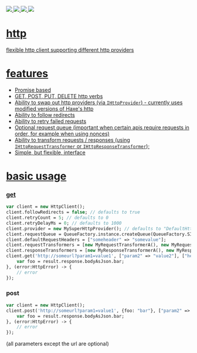 <a href="https://github.com/core-haxe/http/actions/workflows/nodejs.yaml"><img src="https://github.com/core-haxe/http/actions/workflows/nodejs.yaml/badge.svg">
<a href="https://github.com/core-haxe/http/actions/workflows/hl.yaml"><img src="https://github.com/core-haxe/http/actions/workflows/hl.yaml/badge.svg">
<a href="https://github.com/core-haxe/http/actions/workflows/hxcpp.yaml"><img src="https://github.com/core-haxe/http/actions/workflows/hxcpp.yaml/badge.svg">
<a href="https://github.com/core-haxe/http/actions/workflows/neko.yaml"><img src="https://github.com/core-haxe/http/actions/workflows/neko.yaml/badge.svg">

# http
flexible http client supporting different http providers

# features
 - Promise based
 - GET, POST, PUT, DELETE http verbs
 - Ability to swap out http providers (via `IHttpProvider`) - currently uses modified versions of Haxe's http
 - Ability to follow redirects
 - Ability to retry failed requests
 - Optional request queue (important when certain apis require requests in order, for example when using nonces)
 - Ability to transform requests / responses (using `IHttpRequestTransformer` or `IHttpResponseTransformer`);
 - Simple, but flexible, interface
 
 # basic usage

### get

```haxe
var client = new HttpClient();
client.followRedirects = false; // defaults to true
client.retryCount = 5; // defaults to 0
client.retryDelayMs = 0; // defaults to 1000
client.provider = new MySuperHttpProvider(); // defaults to "DefaultHttpProvider"
client.requestQueue = QueueFactory.instance.createQueue(QueueFactory.SIMPLE_QUEUE); // defaults to "NonQueue"
client.defaultRequestHeaders = ["someheader" => "somevalue"];
client.requestTransformers = [new MyRequestTransformerA(), new MyRequestTransformerB()];
client.responseTransformers = [new MyResponseTransformerA(), new MyResponseTransformerB()];
client.get('http://someurl?param1=value1', ["param2" => "value2"], ["header1" => "header value 1"]).then(result -> {
    var foo = result.response.bodyAsJson.bar;
}, (error:HttpError) -> {
    // error
});
```

### post

```haxe
var client = new HttpClient();
client.post('http://someurl?param1=value1', {foo: "bar"}, ["param2" => "value2"], ["header1" => "header value 1"]).then(result -> {
    var foo = result.response.bodyAsJson.bar;
}, (error:HttpError) -> {
    // error
});
```
(all parameters except the url are optional)
